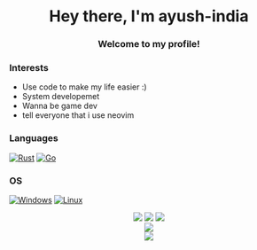 <h1 align="center">Hey there, I'm ayush-india</h1>
<h3 align="center">Welcome to my profile!</h3>


### Interests
- Use code to make my life easier :)
- System developemet
- Wanna be game dev
- tell everyone that i use neovim 


### Languages
[![Rust](https://img.shields.io/badge/rust-black?style=for-the-badge&logo=rust)](https://github.com/ayush-india/)
[![Go](https://img.shields.io/badge/go-black?style=for-the-badge&logo=go)](https://github.com/ayush-india/)

### OS
[![Windows](https://img.shields.io/badge/windows-black?style=for-the-badge&logo=windows)](https://github.com/ayush-india)
[![Linux](https://img.shields.io/badge/linux-black?style=for-the-badge&logo=linux)](https://github.com/ayush-india)

<p align="center">
  <img src="http://github-profile-summary-cards.vercel.app/api/cards/profile-details?username=ayush-india&theme=gruvbox" />
  <img src="https://github-readme-streak-stats.herokuapp.com/?user=ayush-india&hide_border=true&card_width=338&theme=gruvbox" />
  
  <a href="https://github.com/ayush-india">
    <img src="http://github-profile-summary-cards.vercel.app/api/cards/stats?username=ayush-india&theme=gruvbox" />
  </a>
  <br/>
  <a href="https://github.com/ayush-india">
    <img src="https://github-readme-stats.vercel.app/api/top-langs/?username=ayush-india&hide_border=true&theme=gruvbox&card_width=699" />
  </a>
  <br/>
  <img src="https://komarev.com/ghpvc/?username=ayush-india&color=blue&style=flat)" />
</p>

